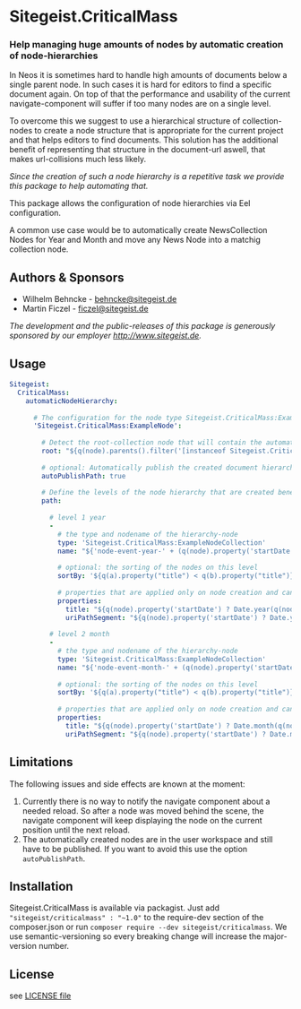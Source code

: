 # Sitegeist.CriticalMass
### Help managing huge amounts of nodes by automatic creation of node-hierarchies 

In Neos it is sometimes hard to handle high amounts of documents below a 
single parent node. In such cases it is hard for editors to find a 
specific document again. On top of that the performance and usability of 
the current navigate-component will suffer if too many nodes are on a 
single level.

To overcome this we suggest to use a hierarchical structure of 
collection-nodes to create a node structure that is appropriate 
for the current project and that helps editors to find documents. 
This solution has the additional benefit of representing that structure 
in the document-url aswell, that makes url-collisions much less likely.

*Since the creation of such a node hierarchy is a repetitive task we 
provide this package to help automating that.*

This package allows the configuration of node hierarchies via Eel configuration. 

A common use case would be to automatically create NewsCollection Nodes for Year and Month 
and move any News Node into a matchig collection node.

## Authors & Sponsors

* Wilhelm Behncke - behncke@sitegeist.de
* Martin Ficzel - ficzel@sitegeist.de

*The development and the public-releases of this package is generously sponsored 
by our employer http://www.sitegeist.de.*

## Usage

```yaml
Sitegeist:
  CriticalMass:
    automaticNodeHierarchy:
    
      # The configuration for the node type Sitegeist.CriticalMass:ExampleNode     
      'Sitegeist.CriticalMass:ExampleNode':
      
        # Detect the root-collection node that will contain the automatically created node hierarchy
        root: "${q(node).parents().filter('[instanceof Sitegeist.CriticalMass:ExampleNodeCollection]').slice(-1, 1).get(0)}"
        
        # optional: Automatically publish the created document hierarchy
        autoPublishPath: true
        
        # Define the levels of the node hierarchy that are created beneath the root node
        path:
       
          # level 1 year
          -
            # the type and nodename of the hierarchy-node  
            type: 'Sitegeist.CriticalMass:ExampleNodeCollection'
            name: "${'node-event-year-' + (q(node).property('startDate') ? Date.year(q(node).property('startDate')) : 'no-year')}"
            
            # optional: the sorting of the nodes on this level
            sortBy: '${q(a).property("title") < q(b).property("title")}'
             
            # properties that are applied only on node creation and can be edited afterwards
            properties:
              title: "${q(node).property('startDate') ? Date.year(q(node).property('startDate')) : 'no-year'}"
              uriPathSegment: "${q(node).property('startDate') ? Date.year(q(node).property('startDate')) : 'no-year'}"
          
          # level 2 month
          -
            # the type and nodename of the hierarchy-node  
            type: 'Sitegeist.CriticalMass:ExampleNodeCollection'
            name: "${'node-event-month-' + (q(node).property('startDate') ? Date.month(q(node).property('startDate')) : 'no-month')}"
            
            # optional: the sorting of the nodes on this level
            sortBy: '${q(a).property("title") < q(b).property("title")}'
             
            # properties that are applied only on node creation and can be edited afterwards
            properties:
              title: "${q(node).property('startDate') ? Date.month(q(node).property('startDate')) : 'no-month'}"
              uriPathSegment: "${q(node).property('startDate') ? Date.month(q(node).property('startDate')) : 'no-month'}"
```

## Limitations 

The following issues and side effects are known at the moment:

1. Currently there is no way to notify the navigate component about a 
   needed reload. So after a node was moved behind the scene, the navigate 
   component will keep displaying the node on the current position until 
   the next reload.
2. The automatically created nodes are in the user workspace and still 
   have to be published. If you want to avoid this use the option ``autoPublishPath``. 

## Installation

Sitegeist.CriticalMass is available via packagist. Just add `"sitegeist/criticalmass" : "~1.0"` to the require-dev section of the composer.json or run `composer require --dev sitegeist/criticalmass`. We use semantic-versioning so every breaking change will increase the major-version number.

## License

see [LICENSE file](LICENSE)
